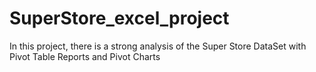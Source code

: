# SuperStore_excel_project

In this project, there is a strong analysis of the Super Store DataSet with Pivot Table Reports and Pivot Charts
